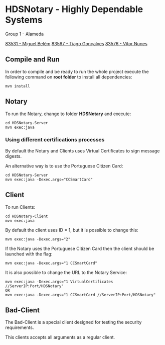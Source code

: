# HDSNotary - Highly Dependable Systems

Group 1 - Alameda

[83531 - Miguel Belém](mailto:miguelbelem@tecnico.ulisboa.pt)
[83567 - Tiago Gonçalves](mailto:tiago.miguel.c.g@tecnico.ulisboa.pt)
[83576 - Vítor Nunes](mailto:vitor.sobrinho.nunes@tecnico.ulisboa.pt)

## Compile and Run
In order to compile and be ready to run the whole project execute the following command on **root folder** to install
all dependencies:

    mvn install
    
## Notary
To run the Notary, change to folder **HDSNotary** and execute:

    cd HDSNotary-Server
    mvn exec:java
    
### Using different certifications processes
By default the Notary and Clients uses Virtual Certificates to sign message digests.

An alternative way is to use the Portuguese Citizen Card:

    cd HDSNotary-Server
    mvn exec:java -Dexec.args="CCSmartCard"
    
## Client
To run Clients:

    cd HDSNotary-Client
    mvn exec:java
    
By default the client uses ID = 1, but it is possible to change this:
    
    mvn exec:java -Dexec.args="2"
    
If the Notary uses the Portuguese Citizen Card then the client should be launched with the flag:

    mvn exec:java -Dexec.args="1 CCSmartCard"
    
It is also possible to change the URL to the Notary Service:

    mvn exec:java -Dexec.args="1 VirtualCertificates //ServerIP:Port/HDSNotary"
    OR
    mvn exec:java -Dexec.args="1 CCSmartCard //ServerIP:Port/HDSNotary"
        
   
## Bad-Client
The Bad-Client is a special client designed for testing the security requirements.

This clients accepts all arguments as a regular client.
